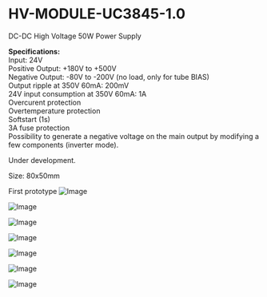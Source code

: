 # HV-MODULE-UC3845-1.0

DC-DC High Voltage 50W Power Supply 

<b>Specifications:</b><br>
Input: 24V<br>
Positive Output: +180V to +500V<br>
Negative Output: -80V to -200V (no load, only for tube BIAS)<br>
Output ripple at 350V 60mA: 200mV<br>
24V input consumption at 350V 60mA: 1A<br>
Overcurent protection<br>
Overtemperature protection<br>
Softstart (1s)<br>
3A fuse protection<br>
Possibility to generate a negative voltage on the main output by modifying a few components (inverter mode).
<br>

Under development.

Size: 80x50mm

First prototype
![Image](https://github.com/user-attachments/assets/be2b65f6-3691-49b4-bf41-25441352c2a8)

![Image](https://github.com/user-attachments/assets/111b6356-45bc-4fd1-990e-d38f7debbfe7)

![Image](https://github.com/user-attachments/assets/86781e9e-d768-4ab4-9830-7b5ecadf332d)

![Image](https://github.com/user-attachments/assets/eed2dcfd-7a29-490d-87a3-60b6d1bf9c6b)

![Image](https://github.com/user-attachments/assets/7bed8de5-5ba1-4e8c-a92f-c28d389ded81)

![Image](https://github.com/user-attachments/assets/f564e770-2014-4b49-9018-84505962889b)

![Image](https://github.com/user-attachments/assets/7a181c82-45df-4976-b352-e532ee1cc920)